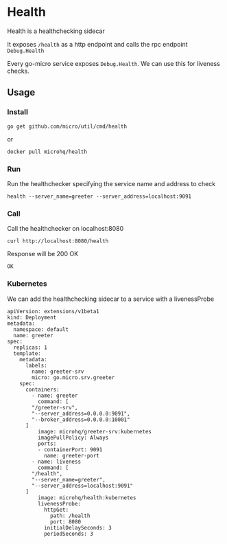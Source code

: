 # Health

Health is a healthchecking sidecar

It exposes `/health` as a http endpoint and calls the rpc endpoint `Debug.Health`

Every go-micro service exposes `Debug.Health`. We can use this for liveness checks.

## Usage

### Install

```
go get github.com/micro/util/cmd/health
```

or

```
docker pull microhq/health
```

### Run

Run the healthchecker specifying the service name and address to check

```
health --server_name=greeter --server_address=localhost:9091
```

### Call

Call the healthchecker on localhost:8080

```
curl http://localhost:8080/health
```

Response will be 200 OK

```
OK
```

### Kubernetes

We can add the healthchecking sidecar to a service with a livenessProbe

```
apiVersion: extensions/v1beta1
kind: Deployment
metadata:
  namespace: default
  name: greeter
spec:
  replicas: 1
  template:
    metadata:
      labels:
        name: greeter-srv
        micro: go.micro.srv.greeter
    spec:
      containers:
        - name: greeter
          command: [
		"/greeter-srv",
		"--server_address=0.0.0.0:9091",
		"--broker_address=0.0.0.0:10001"
	  ]
          image: microhq/greeter-srv:kubernetes
          imagePullPolicy: Always
          ports:
          - containerPort: 9091
            name: greeter-port
        - name: liveness
          command: [
		"/health",
		"--server_name=greeter",
		"--server_address=localhost:9091"
	  ]
          image: microhq/health:kubernetes
          livenessProbe:
            httpGet:
              path: /health
              port: 8080
            initialDelaySeconds: 3
            periodSeconds: 3
```
